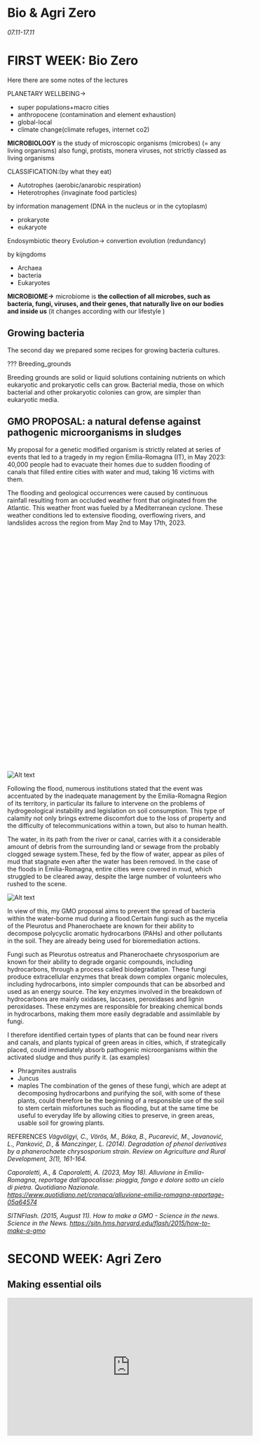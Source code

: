 # Bio & Agri Zero

*07.11-17.11*

# FIRST WEEK: Bio Zero

Here there are some notes of the lectures
 
PLANETARY WELLBEING→ 
- super populations+macro cities
- anthropocene (contamination and element exhaustion)
- global-local 
- climate change(climate refuges, internet co2)


**MICROBIOLOGY**
is the study of microscopic organisms (microbes) (= any living organisms) also fungi, protists, monera
viruses, not strictly classed as living organisms 

CLASSIFICATION:(by what they eat)
- Autotrophes (aerobic/anarobic respiration)
- Heterotrophes (invaginate food particles)

by information management (DNA in the nucleus or in the cytoplasm)
- prokaryote
- eukaryote

Endosymbiotic theory
Evolution→  convertion evolution (redundancy)

by kijngdoms
- Archaea
- bacteria
- Eukaryotes

**MICROBIOME→** microbiome is **the collection of all microbes, such as bacteria, fungi, viruses, and their genes, that naturally live on our bodies and inside us** (it changes according with our lifestyle )


## Growing bacteria 
The second day we prepared some recipes for growing bacteria cultures.

??? Breeding_grounds

 Breeding grounds are solid or liquid solutions containing nutrients on which eukaryotic and prokaryotic cells can grow. Bacterial media, those on which bacterial and other prokaryotic colonies can grow, are simpler than eukaryotic media.



## GMO PROPOSAL: a natural defense against pathogenic microorganisms in sludges

My proposal for a genetic modified organism is strictly related at series of events that led to a tragedy in my region Emilia-Romagna (IT), in May 2023: 40,000 people had to evacuate their homes due to sudden flooding of canals that filled entire cities with water and mud, taking 16 victims with them.

The flooding and geological occurrences were caused by continuous rainfall resulting from an occluded weather front that originated from the Atlantic. This weather front was fueled by a Mediterranean cyclone. These weather conditions led to extensive flooding, overflowing rivers, and landslides across the region from May 2nd to May 17th, 2023.

<div class="image-container">
  <img src="![Alt text](../images/alluvione_emilia_romagna_33_fg.png)" alt="Immagine 1" id="first-image" class="hover-image" />
  <img src="![Alt text](../images/alluvione_emilia_romagna_33_fg.jpeg)" alt="Immagine 2" id="second-image" class="hover-image" />
</div>

<style>
  .image-container {
    position: relative;
    width: 750px; /* Imposta la larghezza desiderata */
    height: 531px; /* Imposta l'altezza desiderata */
  }

  .hover-image {
    position: absolute;
    top: 0;
    left: 0;
    opacity: 0;
    transition: opacity 0.3s ease-in-out;
  }

  .image-container:hover #second-image {
    opacity: 1;
  }
</style>
<script>
  const imageContainer = document.querySelector('.image-container');

  // Cambia immagine al passaggio del cursore
  imageContainer.addEventListener('mouseover', function() {
    document.getElementById('first-image').style.opacity = '0';
    document.getElementById('second-image').style.opacity = '1';
  });

  // Riporta l'immagine originale quando il cursore non è più sopra l'area dell'immagine
  imageContainer.addEventListener('mouseout', function() {
    document.getElementById('first-image').style.opacity = '1';
    document.getElementById('second-image').style.opacity = '0';
  });
</script>


![Alt text](../images/alluvione_emilia_romagna_33_fg.png)

Following the flood, numerous institutions stated that the event was accentuated by the inadequate management by the Emilia-Romagna Region of its territory, in particular its failure to intervene on the problems of hydrogeological instability and legislation on soil consumption.
This type of calamity not only brings extreme discomfort due to the loss of property and the difficulty of telecommunications within a town, but also to human health.

The water, in its path from the river or canal, carries with it a considerable amount of debris from the surrounding land or sewage from the probably clogged sewage system.These, fed by the flow of water, appear as piles of mud that stagnate even after the water has been removed. In the case of the floods in Emilia-Romagna, entire cities were covered in mud, which struggled to be cleared away, despite the large number of volunteers who rushed to the scene.

![Alt text](../images/maggio2023_castel-maggiore-localita-castello.png)


In view of this, my GMO proposal aims to prevent the spread of bacteria within the water-borne mud during a flood.Certain fungi such as the mycelia of the Pleurotus and Phanerochaete are known for their ability to decompose polycyclic aromatic hydrocarbons (PAHs) and other pollutants in the soil. They are already being used for bioremediation actions.

Fungi such as Pleurotus ostreatus and Phanerochaete chrysosporium are known for their ability to degrade organic compounds, including hydrocarbons, through a process called biodegradation. These fungi produce extracellular enzymes that break down complex organic molecules, including hydrocarbons, into simpler compounds that can be absorbed and used as an energy source.
The key enzymes involved in the breakdown of hydrocarbons are mainly oxidases, laccases, peroxidases and lignin peroxidases. These enzymes are responsible for breaking chemical bonds in hydrocarbons, making them more easily degradable and assimilable by fungi.

I therefore identified certain types of plants that can be found near rivers and canals, and plants typical of green areas in cities, which, if strategically placed, could immediately absorb pathogenic microorganisms within the activated sludge and thus purify it. (as examples)
- Phragmites australis
- Juncus
- maples
The combination of the genes of these fungi, which are adept at decomposing hydrocarbons and purifying the soil, with some of these plants, could therefore be the beginning of a responsible use of the soil to stem certain misfortunes such as flooding, but at the same time be useful to everyday life by allowing cities to preserve, in green areas, usable soil for growing plants.




REFERENCES
*Vágvölgyi, C., Vörös, M., Bóka, B., Pucarević, M., Jovanović, L., Panković, D., & Manczinger, L. (2014). Degradation of phenol derivatives by a phanerochaete chrysosporium strain. Review on Agriculture and Rural Development, 3(1), 161-164.*

*Caporaletti, A., & Caporaletti, A. (2023, May 18). Alluvione in Emilia-Romagna, reportage dall’apocalisse: pioggia, fango e dolore sotto un cielo di pietra. Quotidiano Nazionale. https://www.quotidiano.net/cronaca/alluvione-emilia-romagna-reportage-05a64574*

*SITNFlash. (2015, August 11). How to make a GMO - Science in the news. Science in the News. https://sitn.hms.harvard.edu/flash/2015/how-to-make-a-gmo*



# SECOND WEEK: Agri Zero

## Making essential oils

<iframe width="560" height="315" src="https://www.youtube.com/embed/1yX_C6PKxl8?si=UAU-9f7q19j3_z2l" title="YouTube video player" frameborder="0" allow="accelerometer; autoplay; clipboard-write; encrypted-media; gyroscope; picture-in-picture; web-share" allowfullscreen></iframe>